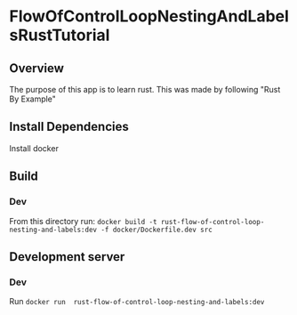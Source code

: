 # FlowOfControlLoopNestingAndLabelsRustTutorial

## Overview
The purpose of this app is to learn rust. This was made by following "Rust By Example"

## Install Dependencies
Install docker

## Build
### Dev
From this directory run: `docker build -t rust-flow-of-control-loop-nesting-and-labels:dev -f docker/Dockerfile.dev src`

## Development server
### Dev
Run `docker run  rust-flow-of-control-loop-nesting-and-labels:dev`